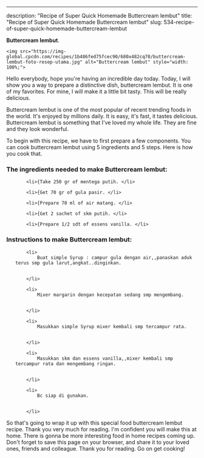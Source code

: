 ---
description: "Recipe of Super Quick Homemade Buttercream lembut"
title: "Recipe of Super Quick Homemade Buttercream lembut"
slug: 534-recipe-of-super-quick-homemade-buttercream-lembut

<p>
	<strong>Buttercream lembut</strong>. 
	
</p>
<p>
	
	<img src="https://img-global.cpcdn.com/recipes/1b486fed75fcec90/680x482cq70/buttercream-lembut-foto-resep-utama.jpg" alt="Buttercream lembut" style="width: 100%;">
	
	
</p>
<p>
	Hello everybody, hope you're having an incredible day today. Today, I will show you a way to prepare a distinctive dish, buttercream lembut. It is one of my favorites. For mine, I will make it a little bit tasty. This will be really delicious.
</p>
	
<p>
	Buttercream lembut is one of the most popular of recent trending foods in the world. It's enjoyed by millions daily. It is easy, it's fast, it tastes delicious. Buttercream lembut is something that I've loved my whole life. They are fine and they look wonderful.
</p>
<p>
	
</p>

<p>
To begin with this recipe, we have to first prepare a few components. You can cook buttercream lembut using 5 ingredients and 5 steps. Here is how you cook that.
</p>

<h3>The ingredients needed to make Buttercream lembut:</h3>

<ol>
	
		<li>{Take 250 gr of mentega putih. </li>
	
		<li>{Get 70 gr of gula pasir. </li>
	
		<li>{Prepare 70 ml of air matang. </li>
	
		<li>{Get 2 sachet of skm putih. </li>
	
		<li>{Prepare 1/2 sdt of essens vanilla. </li>
	
</ol>
<p>
	
</p>

<h3>Instructions to make Buttercream lembut:</h3>

<ol>
	
		<li>
			Buat simple Syrup : campur gula dengan air,,panaskan aduk terus smp gula larut,angkat..dinginkan.
			
			
		</li>
	
		<li>
			Mixer margarin dengan kecepatan sedang smp mengembang.
			
			
		</li>
	
		<li>
			Masukkan simple Syrup mixer kembali smp tercampur rata.
			
			
		</li>
	
		<li>
			Masukkan skm dan essens vanilla,,mixer kembali smp tercampur rata dan mengembang ringan.
			
			
		</li>
	
		<li>
			Bc siap di gunakan.
			
			
		</li>
	
</ol>

<p>
	
</p>

<p>
	So that's going to wrap it up with this special food buttercream lembut recipe. Thank you very much for reading. I'm confident you will make this at home. There is gonna be more interesting food in home recipes coming up. Don't forget to save this page on your browser, and share it to your loved ones, friends and colleague. Thank you for reading. Go on get cooking!
</p>
